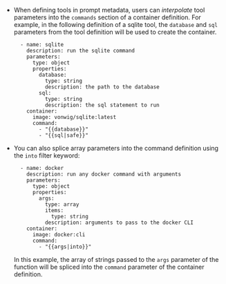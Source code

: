 - When defining tools in prompt metadata, users can _interpolate_ tool parameters into the `commands` section of a container definition.  For example, in the following definition of a sqlite tool, the `database` and `sql` parameters from the tool definition will be used to create the container.
  ```
    - name: sqlite
      description: run the sqlite command
      parameters:
        type: object
        properties:
          database:
            type: string
            description: the path to the database
          sql:
            type: string
            description: the sql statement to run
      container:
        image: vonwig/sqlite:latest
        command:
          - "{{database}}"
          - "{{sql|safe}}"
  ```
- You can also splice array parameters into the command definition using the `into` filter keyword:
  ```
    - name: docker
      description: run any docker command with arguments
      parameters:
        type: object
        properties:
          args:
            type: array
            items:
              type: string
            description: arguments to pass to the docker CLI
      container:
        image: docker:cli
        command:
          - "{{args|into}}"
  ```
  In this example, the array of strings passed to the `args` parameter of the function will be spliced into the `command` parameter of the container definition.